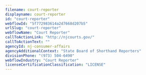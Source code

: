 ```yaml
---
filename: court-reporter
displayname: court-reporter
id: "court-reporter"
webflowId: "5f772983614a2d7668d207b5"
urlSlug: "court-reporter"
webflowName: "Court Reporter"
callToActionLink: "http://njcourts.gov/"
callToActionText: ""
agencyId: nj-consumer-affairs
agencyAdditionalContext: "State Board of Shorthand Reporters"
divisionPhone: "(973) 504-6490"
webflowIndustry: "Court Reporter"
licenseCertificationClassification: "LICENSE"
---
```

